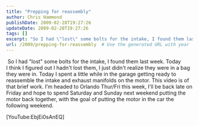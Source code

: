 ```yaml
---
title: "Prepping for reassembly"
author: Chris Hammond
publishDate: 2009-02-28T19:27:26
updateDate: 2009-02-28T19:27:26
tags: []
excerpt: "So I had \"lost\" some bolts for the intake, I found them last week. Today I think I figured out I hadn't lost them, I just didn't realize they were in a bag they were in. Today I spent a little while in the garage getting ready to reassemble the intake and exhaust manifolds on the motor. This video is of that brief work. I'm headed to Orlando Thur/Fri this week, I'll be back late on Friday and hope to spend Saturday and Sunday next weekend putting the motor back together, with the goal of putting the motor in the car the following weekend."
url: /2009/prepping-for-reassembly  # Use the generated URL with year
---
```

<p>&#160;So I&#160;had "lost" some bolts for the intake, I found them last week. Today I&#160;think I&#160;figured out I&#160;hadn't lost them, I just didn't realize they were in a bag they were in. Today I spent a little while in the garage getting ready to reassemble the intake and exhaust manifolds on the motor. This video is of that brief work. I'm headed to Orlando Thur/Fri this week, I'll be back late on Friday and hope to spend Saturday and Sunday next weekend putting the motor back together, with the goal of putting the motor in the car the following weekend.</p> <p>[YouTube:EbjEi0sAnEQ]</p>
